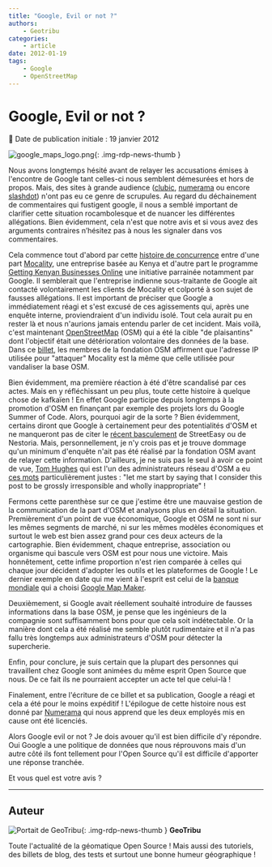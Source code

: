 ```yaml
---
title: "Google, Evil or not ?"
authors:
    - Geotribu
categories:
    - article
date: 2012-01-19
tags:
    - Google
    - OpenStreetMap
---
```


# Google, Evil or not ?

:calendar: Date de publication initiale : 19 janvier 2012

![google_maps_logo.png](https://cdn.geotribu.fr/img/logos-icones/entreprises_association/google/google_maps.png){: .img-rdp-news-thumb }

Nous avons longtemps hésité avant de relayer les accusations émises à l'encontre de Google tant celles-ci nous semblent démesurées et hors de propos. Mais, des sites à grande audience ([clubic](https://www.clubic.com/application-web/actualite-470152-openstreet-maps-mit-mal-google.html), [numerama](https://www.numerama.com/magazine/21297-google-le-sabotage-d-openstreetmap-et-l-enjeu-du-web-local.html) ou encore [slashdot](https://tech.slashdot.org/story/12/01/17/1429201/openstreetmap-reports-data-vandalism-from-google-owned-ips)) n'ont pas eu ce genre de scrupules. Au regard du déchainement de commentaires qui fustigent google, il nous a semblé important de clarifier cette situation rocambolesque et de nuancer les différentes allégations. Bien évidemment, cela n'est que notre avis et si vous avez des arguments contraires n’hésitez pas à nous les signaler dans vos commentaires.

Cela commence tout d'abord par cette [histoire de concurrence](http://blog.mocality.co.ke/2012/01/13/google-what-were-you-thinking/) entre d'une part [Mocality](http://www.mocality.co.ke/), une entreprise basée au Kenya et d'autre part le programme [Getting Kenyan Businesses Online](https://africa.googleblog.com/2011/09/getting-kenyan-businesses-online.html#french93) une initiative parrainée notamment par Google. Il semblerait que l'entreprise indienne sous-traitante de Google ait contacté volontairement les clients de Mocality et colporté à son sujet de fausses allégations. Il est important de préciser que Google a immédiatement réagi et s'est excusé de ces agissements qui, après une enquête interne, proviendraient d'un individu isolé. Tout cela aurait pu en rester là et nous n'aurions jamais entendu parler de cet incident. Mais voilà, c'est maintenant [OpenStreetMap](https://www.openstreetmap.org/) (OSM) qui a été la cible "de plaisantins" dont l'objectif était une détérioration volontaire des données de la base. Dans ce [billet](http://opengeodata.org/google-ip-vandalizing-openstreetmap), les membres de la fondation OSM affirment que l'adresse IP utilisée pour "attaquer" Mocality est la même que celle utilisée pour vandaliser la base OSM.

Bien évidemment, ma première réaction à été d'être scandalisé par ces actes. Mais en y réfléchissant un peu plus, toute cette histoire à quelque chose de kafkaïen ! En effet Google participe depuis longtemps à la promotion d'OSM en finançant par exemple des projets lors du Google Summer of Code. Alors, pourquoi agir de la sorte ? Bien évidemment, certains diront que Google à certainement peur des potentialités d'OSM et ne manqueront pas de citer le [récent basculement](/rdp/2012/rdp_2012-01-13/#streeteasy-passe-sur-osm) de StreetEasy ou de Nestoria. Mais, personnellement, je n'y crois pas et je trouve dommage qu'un minimum d'enquête n'ait pas été réalisé par la fondation OSM avant de relayer cette information. D'ailleurs, je ne suis pas le seul à avoir ce point de vue, [Tom Hughes](https://wiki.openstreetmap.org/wiki/User:TomH) qui est l'un des administrateurs réseau d'OSM a eu [ces mots](http://opengeodata.org/google-ip-vandalizing-openstreetmap#comment_10378408) particulièrement justes : "let me start by saying that I consider this post to be grossly irresponsible and wholly inappropriate" !

Fermons cette parenthèse sur ce que j'estime être une mauvaise gestion de la communication de la part d'OSM et analysons plus en détail la situation.  
Premièrement d'un point de vue économique, Google et OSM ne sont ni sur les mêmes segments de marché, ni sur les mêmes modèles économiques et surtout le web est bien assez grand pour ces deux acteurs de la cartographie. Bien évidemment, chaque entreprise, association ou organisme qui bascule vers OSM est pour nous une victoire. Mais honnêtement, cette infime proportion n'est rien comparée à celles qui chaque jour décident d'adopter les outils et les plateformes de Google ! Le dernier exemple en date qui me vient à l'esprit est celui de la [banque mondiale](http://google-latlong.blogspot.com/2012/01/world-bank-and-google-join-forces-to.html) qui a choisi [Google Map Maker](http://www.google.com/mapmaker).  

Deuxièmement, si Google avait réellement souhaité introduire de fausses informations dans la base OSM, je pense que les ingénieurs de la compagnie sont suffisamment bons pour que cela soit indétectable. Or la manière dont cela a été réalisé me semble plutôt rudimentaire et il n'a pas fallu très longtemps aux administrateurs d'OSM pour détecter la supercherie.

Enfin, pour conclure, je suis certain que la plupart des personnes qui travaillent chez Google sont animées du même esprit Open Source que nous. De ce fait ils ne pourraient accepter un acte tel que celui-là !

Finalement, entre l'écriture de ce billet et sa publication, Google a réagi et cela a été pour le moins expéditif ! L'épilogue de cette histoire nous est donné par [Numerama](http://www.numerama.com/magazine/21307-sabotage-d-openstreetmap-google-licencie-deux-employes.html) qui nous apprend que les deux employés mis en cause ont été licenciés.

Alors Google evil or not ? Je dois avouer qu'il est bien difficile d'y répondre. Oui Google a une politique de données que nous réprouvons mais d'un autre côté ils font tellement pour l'Open Source qu'il est difficile d'apporter une réponse tranchée.

Et vous quel est votre avis ?

----

## Auteur

![Portait de GeoTribu](https://cdn.geotribu.fr/img/internal/charte/geotribu_logo_64x64.png){: .img-rdp-news-thumb }
**GeoTribu**

Toute l'actualité de la géomatique Open Source ! Mais aussi des tutoriels, des billets de blog, des tests et surtout une bonne humeur géographique !

